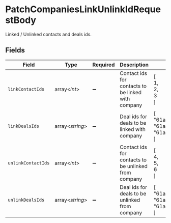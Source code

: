 # PatchCompaniesLinkUnlinkIdRequestBody

Linked / Unlinked contacts and deals ids.


## Fields

| Field                                                                                  | Type                                                                                   | Required                                                                               | Description                                                                            | Example                                                                                |
| -------------------------------------------------------------------------------------- | -------------------------------------------------------------------------------------- | -------------------------------------------------------------------------------------- | -------------------------------------------------------------------------------------- | -------------------------------------------------------------------------------------- |
| `linkContactIds`                                                                       | array<*int*>                                                                           | :heavy_minus_sign:                                                                     | Contact ids for contacts to be linked with company                                     | [<br/>1,<br/>2,<br/>3<br/>]                                                            |
| `linkDealsIds`                                                                         | array<*string*>                                                                        | :heavy_minus_sign:                                                                     | Deal ids for deals to be linked with company                                           | [<br/>"61a5ce58c5d4795761045990",<br/>"61a5ce58c5d4795761045991",<br/>"61a5ce58c5d4795761045992"<br/>] |
| `unlinkContactIds`                                                                     | array<*int*>                                                                           | :heavy_minus_sign:                                                                     | Contact ids for contacts to be unlinked from company                                   | [<br/>4,<br/>5,<br/>6<br/>]                                                            |
| `unlinkDealsIds`                                                                       | array<*string*>                                                                        | :heavy_minus_sign:                                                                     | Deal ids for deals to be unlinked from company                                         | [<br/>"61a5ce58c5d4795761045994",<br/>"61a5ce58c5d479576104595",<br/>"61a5ce58c5d4795761045996"<br/>] |